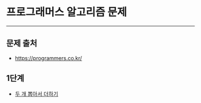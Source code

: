 # 프로그래머스 알고리즘 문제

---

## 문제 출처

- https://programmers.co.kr/

## 1단계

- [두 개 뽑아서 더하기](https://github.com/silverflow/algorithm_study/blob/main/programmers/level1/%EB%91%90%20%EA%B0%9C%20%EB%BD%91%EC%95%84%EC%84%9C%20%EB%8D%94%ED%95%98%EA%B8%B0.ipynb)
